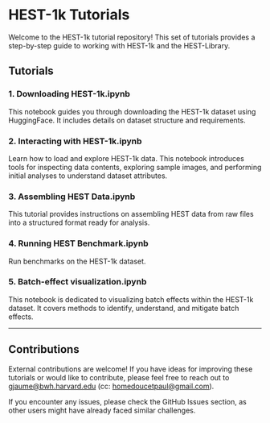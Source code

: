 # HEST-1k Tutorials

Welcome to the HEST-1k tutorial repository! This set of tutorials provides a step-by-step guide to working with HEST-1k and the HEST-Library. 

## Tutorials

### 1. Downloading HEST-1k.ipynb
This notebook guides you through downloading the HEST-1k dataset using HuggingFace. It includes details on dataset structure and requirements. 

### 2. Interacting with HEST-1k.ipynb
Learn how to load and explore HEST-1k data. This notebook introduces tools for inspecting data contents, exploring sample images, and performing initial analyses to understand dataset attributes.

### 3. Assembling HEST Data.ipynb
This tutorial provides instructions on assembling HEST data from raw files into a structured format ready for analysis. 

### 4. Running HEST Benchmark.ipynb
Run benchmarks on the HEST-1k dataset. 

### 5. Batch-effect visualization.ipynb
This notebook is dedicated to visualizing batch effects within the HEST-1k dataset. It covers methods to identify, understand, and mitigate batch effects. 

---

## Contributions

External contributions are welcome! If you have ideas for improving these tutorials or would like to contribute, please feel free to reach out to [gjaume@bwh.harvard.edu](mailto:gjaume@bwh.harvard.edu) (cc: [homedoucetpaul@gmail.com](mailto:homedoucetpaul@gmail.com)).

If you encounter any issues, please check the GitHub Issues section, as other users might have already faced similar challenges.
